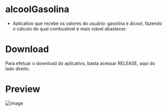 # alcoolGasolina

- Aplicativo que recebe os valores do usuário: gasolina e álcool, fazendo o cálculo de qual combustível é mais viável abastecer.

# Download
Para efetuar o download do aplicativo, basta acessar RELEASE, aqui do lado direito.

# Preview

![image](https://user-images.githubusercontent.com/97065934/170765947-ba6effc3-ac38-46d2-85dc-5bdb29ea4238.png)
